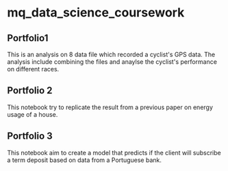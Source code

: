 # mq_data_science_coursework
## Portfolio1 

This is an analysis on 8 data file which recorded a cyclist's GPS data. The analysis include combining the files and anaylse the cyclist's performance on different races. 

## Portfolio 2

This notebook try to replicate the result from a previous paper on energy usage of a house. 

## Portfolio 3

This notebook aim to create a model that predicts if the client will subscribe a term deposit based on data from a Portuguese bank.